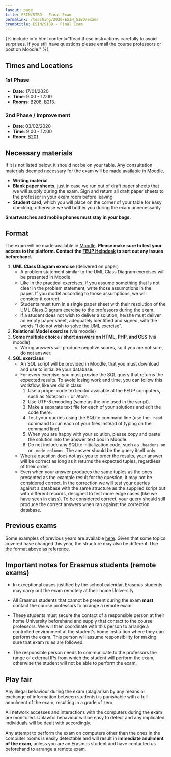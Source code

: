 ```yaml
---
layout: page
title: ESIN/SIBD - Final Exam
permalink: /teaching/2020/ESIN_SIBD/exam/
crumbtitle: ESIN/SIBD - Final Exam
---
```



{% include info.html content="Read these instructions carefully to avoid surprises. If you still have questions please email the course professors or post on Moodle." %}

## Times and Locations

### 1st Phase

- **Date**: 17/01/2020
- **Time**: 9:00 - 12:00
- **Rooms**: [B208](https://sigarra.up.pt/feup/pt/instal_geral.espaco_view?pv_id=73398), [B213](https://sigarra.up.pt/feup/pt/instal_geral.espaco_view?pv_id=73438).

### 2nd Phase / Improvement

- **Date**: 03/02/2020
- **Time**: 9:00 - 12:00
- **Room**: [B201](https://sigarra.up.pt/feup/pt/instal_geral.espaco_view?pv_id=73393).

## Necessary materials

If it is not listed below, it should not be on your table. Any consultation materials deemed necessary for the exam will be made available in Moodle.

- **Writing material**.
- **Blank paper sheets**, just in case we run out of draft paper sheets that we will supply during the exam. Sign and return all draft paper sheets to the professor in your exam room before leaving.
- **Student card**, which you will place on the corner of your table for easy checking; otherwise we will bother you during the exam unnecessarily.

**Smartwatches and mobile phones must stay in your bags.**

## Format

The exam will be made available in [Moodle](https://moodle.up.pt). **Please make sure to test your access to the platform. Contact the [FEUP Helpdesk](mailto:helpdesk@fe.up.pt) to sort out any issues beforehand.** 

1. **UML Class Diagram exercise** (delivered on paper)
	- A problem statement similar to the UML Class Diagram exercises will be presented in Moodle.
	- Like in the practical exercises, if you assume something that is not clear in the problem statement, write those assumptions in the paper. If you model according to those assumptions, we will consider it correct.
	- Students must turn in a single paper sheet with their resolution of the UML Class Diagram exercise to the professors during the exam.
	- If a student does not wish to deliver a solution, he/she must deliver an empty paper sheet, adequately identified and signed, with the words "I do not wish to solve the UML exercise".
2. **Relational Model exercise** (via moodle)
3. **Some multiple choice / short answers on HTML, PHP, and CSS** (via moodle)
	- Wrong answers will produce negative scores, so if you are not sure, do not answer.
4. **SQL exercises**
	- An SQL script will be provided in Moodle, that you must download and use to initialize your database.
	- For every exercise, you must provide the SQL query that returns the expected results. To avoid losing work and time, you can follow this workflow, like we did in class:
		1. Use a proper code text editor available at the FEUP computers, such as Notepad++ or Atom.
		2. Use UTF-8 encoding (same as the one used in the script).
		3. Make a separate text file for each of your solutions and edit the code there.
		4. Test your queries using the SQLite command line (use the `.read` command to run each of your files instead of typing on the command line).
		5. When you are happy with your solution, please copy and paste the solution into the answer text box in Moodle.
		6. Do not include any SQLite initialization code, such as `.headers on` or `.mode columns`. The answer should be the query itself only.
	- When a question does not ask you to order the results, your answer will be correct as long as it returns the expected tuples, regardless of their order.
	- Even when your answer produces the same tuples as the ones presented as the example result for the question, it may not be considered correct. In the correction we will test your queries against a database with the same structure as the supplied script but with different records, designed to test more edge cases (like we have seen in class). To be considered correct, your query should still produce the correct answers when ran against the correction database.

## Previous exams

Some examples of previous years are available [here](https://web.fe.up.pt/~arestivo/page/courses/2018/sibd/exam/). Given that some topics covered have changed this year, the structure may also be different. Use the format above as reference.

## Important notes for Erasmus students (remote exams)

- In exceptional cases justified by the school calendar, Erasmus students may carry out the exam remotely at their home University.

- All Erasmus students that cannot be present during the exam **must** contact the course professors to arrange a remote exam.

- These students must secure the contact of a responsible person at their home University beforehand and supply that contact to the course professors. We will then coordinate with this person to arrange a controlled environment at the student's home institution where they can perform the exam. This person will assume responsibility for making sure that exam rules are followed.

- The responsible person needs to communicate to the professors the range of external IPs from which the student will perform the exam, otherwise the student will not be able to perform the exam. 

## Play fair

Any illegal behaviour during the exam (plagiarism by any means or exchange of information between students) is punishable with a full annulment of the exam, resulting in a grade of zero.

All network accesses and interactions with the computers during the exam are monitored. Unlawful behaviour will be easy to detect and any implicated individuals will be dealt with accordingly. 

Any attempt to perform the exam on computers other than the ones in the computer rooms is easily detectable and will result in __immediate anullment of the exam__, unless you are an Erasmus student and have contacted us beforehand to arrange a remote exam.
